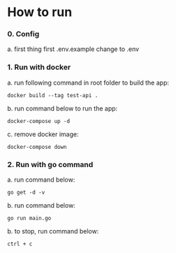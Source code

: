 # How to run

### 0. Config

a. first thing first .env.example change to .env

### 1. Run with docker

a. run  following command in root folder to build the app:

```
docker build --tag test-api .
```

b. run command below to run the app:

```
docker-compose up -d
```

c. remove docker image:

```
docker-compose down
```

### 2. Run with go command

a. run command below:

```
go get -d -v
```

b. run command below:

```
go run main.go
```

b. to stop, run command below:

```
ctrl + c
```
